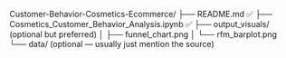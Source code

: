 Customer-Behavior-Cosmetics-Ecommerce/
├── README.md ✅
├── Cosmetics_Customer_Behavior_Analysis.ipynb ✅
├── output_visuals/ (optional but preferred)
│   ├── funnel_chart.png
│   └── rfm_barplot.png
└── data/ (optional — usually just mention the source)
